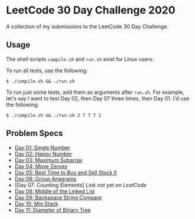 # LeetCode 30 Day Challenge 2020
A collection of my submissions to the LeetCode 30 Day Challenge.

## Usage
The shell scripts `compile.sh` and `run.sh` exist for Linux users.

To run all tests, use the following:

`$ ./compile.sh && ./run.sh`

To run just some tests, add them as arguments after `run.sh`. For example, let's say I want to test Day 02, then Day 07 three times, then Day 01. I'd use the following:

`$ ./compile.sh && ./run.sh 2 7 7 7 1`

## Problem Specs

* [Day 01: Single Number](https://leetcode.com/problems/single-number/)
* [Day 02: Happy Number](https://leetcode.com/problems/happy-number/)
* [Day 03: Maximum Subarray](https://leetcode.com/problems/maximum-subarray/)
* [Day 04: Move Zeroes](https://leetcode.com/problems/move-zeroes/)
* [Day 05: Best Time to Buy and Sell Stock II](https://leetcode.com/problems/best-time-to-buy-and-sell-stock-ii/)
* [Day 06: Group Anagrams](https://leetcode.com/problems/group-anagrams/)
* [Day 07: Counting Elements] _Link not yet on LeetCode_
* [Day 08: Middle of the Linked List](https://leetcode.com/problems/middle-of-the-linked-list/)
* [Day 09: Backspace String Compare](https://leetcode.com/problems/backspace-string-compare/)
* [Day 10: Min Stack](https://leetcode.com/problems/min-stack/)
* [Day 11: Diameter of Binary Tree](https://leetcode.com/problems/diameter-of-binary-tree/)

